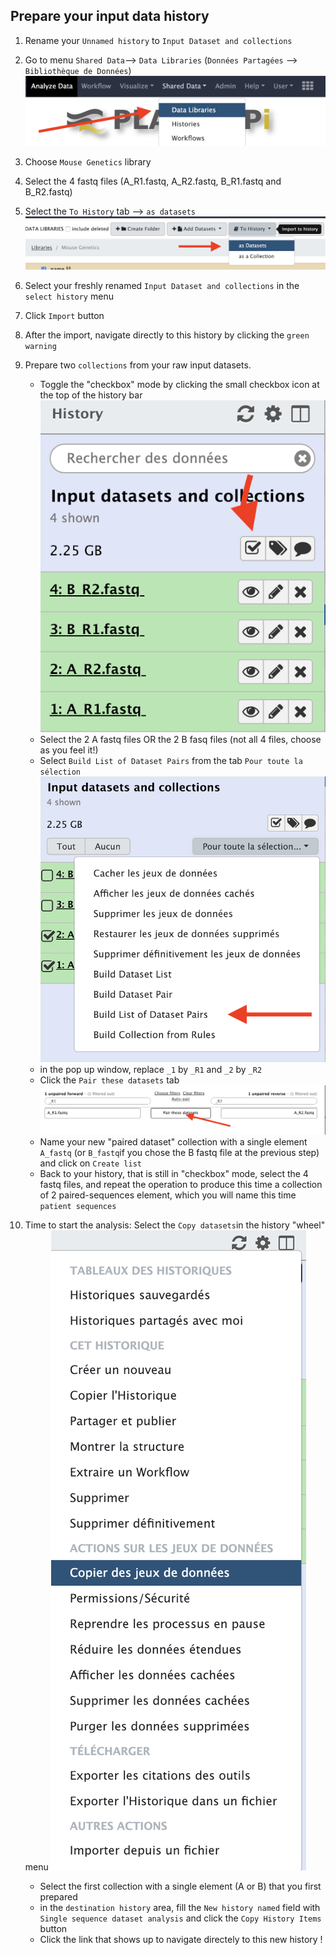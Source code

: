 ## Prepare your input data history

1. Rename your `Unnamed history` to `Input Dataset and collections`
2. Go to menu `Shared Data`--> `Data Libraries` (`Données Partagées` --> `Bibliothèque de Données`)
   ![](images/import_data.png)

3. Choose `Mouse Genetics` library
4. Select the 4 fastq files (A_R1.fastq, A_R2.fastq, B_R1.fastq and B_R2.fastq)
5. Select the `To History` tab --> `as datasets`
   ![](images/import_library_datasets.png)

6. Select your freshly renamed `Input Dataset and collections` in the `select history` menu
7. Click `Import` button
8. After the import, navigate directly to this history by clicking the `green warning`
9. Prepare two `collections` from your raw input datasets.
    - Toggle the "checkbox" mode by clicking the small checkbox icon at the top of the history bar
    ![](images/checkbox_mode.png)
    - Select the 2 A fastq files OR the 2 B fasq files (not all 4 files, choose as you feel it!)
    - Select `Build List of Dataset Pairs` from the tab `Pour toute la sélection`
    ![](images/build_paired-dataset-collection.png)
    - in the pop up window, replace `_1` by `_R1` and `_2` by `_R2`
    - Click the `Pair these datasets` tab
    ![](images/pair_datasets.png)
    - Name your new "paired dataset" collection with a single element `A_fastq` (or `B_fastq`if you chose the B fastq file at the previous step) and click on `Create list`
    - Back to your history, that is still in "checkbox" mode, select the 4 fastq files, and repeat the operation to produce this time a collection of 2 paired-sequences element, which you will name this time `patient sequences`
10. Time to start the analysis:
    Select the `Copy datasets`in the history "wheel" menu 
    ![](images/copy_datasets.png)
    - Select the first collection with a single element (A or B) that you first prepared
    - in the `destination history` area, fill the `New history named` field with `Single sequence dataset analysis` and click the `Copy History Items` button
    - Click the link that shows up to navigate directely to this new history !
